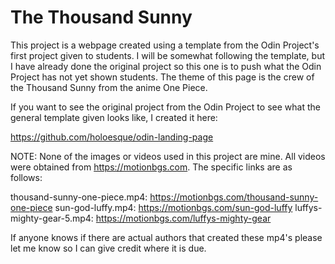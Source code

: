 # The Thousand Sunny

This project is a webpage created using a template from the Odin Project's first
project given to students. I will be somewhat following the template, but I have
already done the original project so this one is to push what the Odin Project has not
yet shown students. The theme of this page is the crew of the Thousand Sunny
from the anime One Piece.

If you want to see the original project from the Odin Project to see what the general
template given looks like, I created it here:

https://github.com/holoesque/odin-landing-page

NOTE: None of the images or videos used in this project are mine. All videos were
obtained from https://motionbgs.com. The specific links are as follows:

thousand-sunny-one-piece.mp4: https://motionbgs.com/thousand-sunny-one-piece
sun-god-luffy.mp4: https://motionbgs.com/sun-god-luffy
luffys-mighty-gear-5.mp4: https://motionbgs.com/luffys-mighty-gear 

If anyone knows if there are actual authors that created these mp4's please let me
know so I can give credit where it is due.
